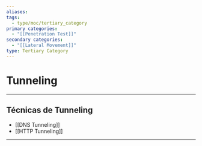 ```yaml
---
aliases:
tags:
  - type/moc/tertiary_category
primary categories:
  - "[[Penetration Test]]"
secondary categories:
  - "[[Lateral Movement]]"
type: Tertiary Category
---
```

# Tunneling

***

## Técnicas de Tunneling

- [[DNS Tunneling]]
- [[HTTP Tunneling]]


***
